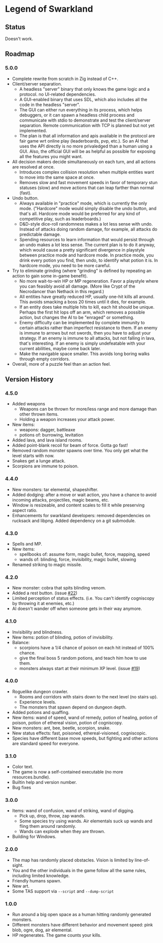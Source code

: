 # Legend of Swarkland

## Status

Doesn't work.

## Roadmap

### 5.0.0

 * Complete rewrite from scratch in Zig instead of C++.
 * Client/server separation.
   * A headless "server" binary that only knows the game logic and a protocol. no UI-related dependencies.
   * A GUI-enabled binary that uses SDL, which also includes all the code in the headless "server".
   * The GUI can either run everything in its process, which helps debuggers,
     or it can spawn a headless child process and communicate with stdio to demonstrate and test the client/server separation.
     Remote communication with TCP is planned but not yet implemented.
   * The plan is that all information and apis available in the protocol are fair game wrt online play (leaderboards, pvp, etc.).
     So an AI that uses the API directly is no more privaledged than a human using a GUI.
     Also, the official GUI will be as helpful as possible for exposing all the features you might want.
 * All decision makers decide simultaneously on each turn, and all actions are resolved at once.
   * Introduces complex collision resolution when multiple entities want to move into the same space at once.
   * Removes slow and fast movement speeds in favor of temporary stun statuses (slow) and move actions that can leap farther than normal (fast).
 * Undo button.
   * Always available in "practice" mode, which is currently the only mode.
     ("Hardcore" mode would simply disable the undo button, and that's all.
     Hardcore mode would be preferred for any kind of competitive play, such as leaderboards.)
   * D&D-style dice-roll randomness makes a lot less sense with undo.
     Instead of attacks doing random damage, for example, all attacks do predictable damage.
   * Spending resources to learn information that would persist through an undo makes a lot less sense.
     The current plan is to do it anyway, which would cause a pretty significant divergence in playstyle between practice mode and hardcore mode.
     In practice mode, you drink every potion you find, then undo, to identify what potion it is.
     In hardcore mode, you need to be more careful.
 * Try to eliminate grinding (where "grinding" is defined by repeating an action to gain some in-game benefit).
   * No more wait-to-win HP or MP regeneration.
     Favor a playstyle where you can feasibly avoid all damage.
     (More like Crypt of the Necrodancer than Nethack in this regard.)
   * All entities have greatly reduced HP, usually one-hit kills all around.
     This avoids smacking a boss 20 times until it dies, for example.
   * If an entity does take multiple hits to kill, each hit should be unique.
     Perhaps the first hit lops off an arm, which removes a possible action, but changes the AI to be "enraged" or something.
   * Enemy difficulty can be implemented by complete immunity to certain attacks rather than imperfect resistance to them.
     If an enemy is immune to arrows but not swords, then you have to adjust your strategy.
     If an enemy is immune to all attacks, but not falling in lava, that's interesting.
     If an enemy is simply undefeatable with your current abilities, maybe come back later.
   * Make the navigable space smaller. This avoids long boring walks through empty corridors.
 * Overall, more of a puzzle feel than an action feel.

## Version History

### 4.5.0

 * Added weapons
   * Weapons can be thrown for more/less range and more damage than other thrown items.
   * Holding a weapon increases your attack power.
 * New items:
   * weapons: dagger, battleaxe
   * potions of: burrowing, levitation
 * Added lava, and lava island rooms.
 * Added point-blank recoil for beam of force. Gotta go fast!
 * Removed random monster spawns over time. You only get what the level starts with now.
 * Snakes get a lunge attack.
 * Scorpions are immune to poison.

### 4.4.0

 * New monsters: tar elemental, shapeshifter.
 * Added dodging: after a move or wait action, you have a chance to avoid incoming attacks, projectiles, magic beams, etc.
 * Window is resizeable, and content scales to fill it while preserving aspect ratio.
 * Enhancements for swarkland developers: removed dependencies on rucksack and libpng. Added dependency on a git submodule.

### 4.3.0

 * Spells and MP.
 * New items:
   * spellbooks of: assume form, magic bullet, force, mapping, speed
   * wands of: blinding, force, invisibility, magic bullet, slowing
 * Renamed striking to magic missile.

### 4.2.0
 * New monster: cobra that spits blinding venom.
 * Added a rest button. (issue [#22](https://github.com/thejoshwolfe/legend-of-swarkland/issues/22))
 * Limited perception of status effects. (i.e. You can't identify cogniscopy by throwing it at enemies, etc.)
 * AI doesn't wander off when someone gets in their way anymore.

### 4.1.0

 * Invisibility and blindness.
 * New items: potion of blinding, potion of invisibility.
 * Balance:
   * scorpions have a 1/4 chance of poison on each hit instead of 100% chance.
   * give the final boss 5 random potions, and teach him how to use them.
   * monsters always start at their minimum XP level. (issue [#19](https://github.com/thejoshwolfe/legend-of-swarkland/issues/19))

### 4.0.0

 * Roguelike dungeon crawler.
   * Rooms and corridors with stairs down to the next level (no stairs up).
   * Experience levels.
   * The monsters that spawn depend on dungeon depth.
 * Added potions and quaffing.
 * New items: wand of speed, wand of remedy, potion of healing, potion of poison, potion of ethereal vision, potion of cogniscopy.
 * New monsters: ant, bee, beetle, scorpion, snake.
 * New status effects: fast, poisoned, ethereal-visioned, cogniscopic.
 * Species have different base move speeds, but fighting and other actions are standard speed for everyone.

### 3.1.0

 * Color text.
 * The game is now a self-contained executable (no more resources.bundle).
 * Builtin help and version number.
 * Bug fixes

### 3.0.0

 * Items: wand of confusion, wand of striking, wand of digging.
   * Pick up, drop, throw, zap wands.
   * Some species try using wands. Air elementals suck up wands and fling them around randomly.
   * Wands can explode when they are thrown.
 * Building for Windows.

### 2.0.0

 * The map has randomly placed obstacles.
   Vision is limited by line-of-sight.
 * You and the other individuals in the game follow all the same rules, including limited knowledge.
 * Friendly humans spawn.
 * New art.
 * Some TAS support via `--script` and `--dump-script`

### 1.0.0

 * Run around a big open space as a human hitting randomly generated monsters.
 * Different monsters have different behavior and movement speed: pink blob, ogre, dog, air elemental.
 * HP regenerates.
   The game counts your kills.
